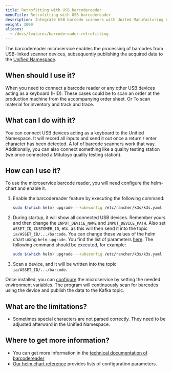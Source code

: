 ```yaml
---
title: Retrofitting with USB barcodereader
menuTitle: Retrofitting with USB barcodereader
description: Integrate USB barcode scanners with United Manufacturing Hub's barcodereader microservice for seamless data publishing to Unified Namespace. Ideal for inventory, order processing, and quality testing stations.
weight: 3000
aliases:
  - /docs/features/barcodereader-retrofitting
---
```


The barcodereader microservice enables the processing of barcodes from USB-linked scanner devices, subsequently publishing the acquired
data to the [Unified Namespace](https://learn.umh.app/lesson/introduction-into-it-ot-unified-namespace/).

## When should I use it?

When you need to connect a barcode reader or any other USB devices acting as a keyboard (HID). These cases could be to scan an order
at the production machine from the accompanying order sheet. Or To scan material for inventory and track and trace.

## What can I do with it?

You can connect USB devices acting as a keyboard to the Unified Namespace. It will record all inputs and send it out once
a return / enter character has been detected. A lof of barcode scanners work that way. Additionally, you can also connect
something like a quality testing station (we once connected a Mitutoyo quality testing station).

## How can I use it?

To use the microservice barcode reader, you will need configure the helm-chart and enable it.

1. Enable the barcodereader feature by executing the following command:
    ```bash
    sudo $(which helm) upgrade --kubeconfig /etc/rancher/k3s/k3s.yaml  -n united-manufacturing-hub united-manufacturing-hub united-manufacturing-hub/united-manufacturing-hub --set _000_commonConfig.datasources.barcodereader.enabled=true --reuse-values --version $(sudo $(which helm) ls --kubeconfig /etc/rancher/k3s/k3s.yaml  -n united-manufacturing-hub -o json | jq -r '.[0].app_version')
    ```
2. During startup, it will show all connected USB devices. Remember yours and then change the `INPUT_DEVICE_NAME` and `INPUT_DEVICE_PATH`. Also set `ASSET_ID`, `CUSTOMER_ID`, etc. as this will then send it into the topic `ia/ASSET_ID/.../barcode`. You can change these values of the helm chart using `helm upgrade`. You find the list of parameters [here](/docs/reference/helm-chart/#barcode-reader). The following command should be executed, for example:
    ```bash
    sudo $(which helm) upgrade --kubeconfig /etc/rancher/k3s/k3s.yaml  -n united-manufacturing-hub united-manufacturing-hub united-manufacturing-hub/united-manufacturing-hub --set _000_commonConfig.datasources.barcodereader.USBDeviceName=<input-device-name>,_000_commonConfig.datasources.barcodereader.USBDevicePath=<input-device-path>,_000_commonConfig.datasources.barcodereader.machineID=<asset-id>,_000_commonConfig.datasources.barcodereader.customerID=<customer-id> --reuse-values --version $(sudo $(which helm) ls --kubeconfig /etc/rancher/k3s/k3s.yaml  -n united-manufacturing-hub -o json | jq -r '.[0].app_version')
    ``` 
3. Scan a device, and it will be written into the topic `ia/ASSET_ID/.../barcode`.

Once installed, you can [configure](/docs/reference/microservices/barcodereader/) the microservice by
setting the needed environment variables. The program will continuously scan for barcodes using the device and publish
the data to the Kafka topic.

## What are the limitations?

- Sometimes special characters are not parsed correctly. They need to be adjusted afterward in the Unified Namespace.

## Where to get more information?

- You can get more information in the [technical documentation of barcodereader](/docs/reference/microservices/barcodereader/)
- [Our helm chart reference](/docs/reference/helm-chart/#barcode-reader) provides lists of configuration parameters.
